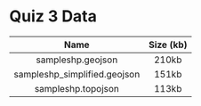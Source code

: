 # Quiz 3 Data

| Name | Size (kb) |
|:-----------------:|:-----------:|
sampleshp.geojson| 210kb |
sampleshp_simplified.geojson | 151kb |
sampleshp.topojson| 113kb | 
